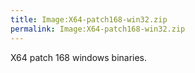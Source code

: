 ```yaml
---
title: Image:X64-patch168-win32.zip
permalink: Image:X64-patch168-win32.zip
---
```


X64 patch 168 windows binaries.
